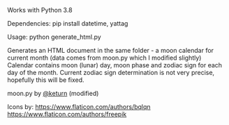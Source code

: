 Works with Python 3.8

Dependencies:
pip install datetime, yattag

Usage:
python generate_html.py

Generates an HTML document in the same folder - a moon calendar for current month (data comes from moon.py which I modified slightly)
Calendar contains moon (lunar) day, moon phase and zodiac sign for each day of the month. Current zodiac sign determination is not very precise, hopefully this will be fixed.

moon.py by [@keturn]( https://keturn.net/ ) (modified)

Icons by:
https://www.flaticon.com/authors/bqlqn
https://www.flaticon.com/authors/freepik

